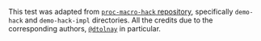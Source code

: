This test was adapted from [`proc-macro-hack` repository](https://github.com/dtolnay/proc-macro-hack),
specifically `demo-hack` and `demo-hack-impl` directories. All the credits due to the corresponding authors, [`@dtolnay`](https://github.com/dtolnay) in particular.

